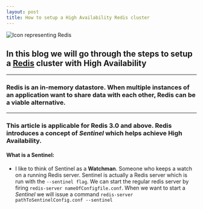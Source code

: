 ```yaml
---
layout: post
title: How to setup a High Availability Redis cluster
---
```

![Icon representing Redis](https://redis.io/images/redis-white.png)
## In this blog we will go through the steps to setup a [Redis](https://redis.io/) cluster with High Availability
---
### Redis is an in-memory datastore. When multiple instances of an application want to share data with each other, Redis can be a viable alternative. 
---
### This article is applicable for Redis 3.0 and above. Redis introduces a concept of _Sentinel_ which helps achieve High Availability. 

#### What is a Sentinel:
- I like to think of Sentinel as a **Watchman**. Someone who keeps a watch on a running Redis server. Sentinel is actually a Redis server which is run with the ```--sentinel flag```. We can start the regular redis server by firing ```redis-server nameOfConfigfile.conf```. When we want to start a _Sentinel_ we will issue a command ```redis-server pathToSentinelConfig.conf --sentinel ```
